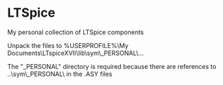 # LTSpice
My personal collection of LTSpice components

Unpack the files to %USERPROFILE%\My Documents\LTspiceXVII\lib\sym\\_PERSONAL\\...

The "_PERSONAL" directory is required because there are references to
..\sym\\_PERSONAL\ in the .ASY files
